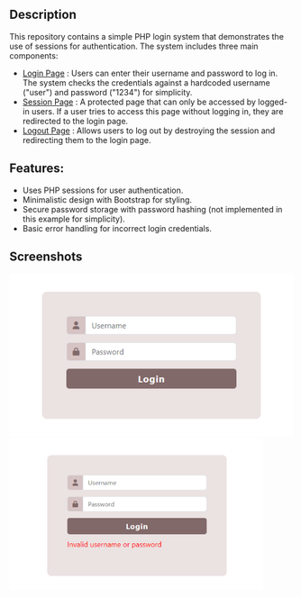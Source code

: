 ## Description
This repository contains a simple PHP login system that demonstrates the use of sessions for authentication. The system includes three main components:
- [Login Page](login.php) : Users can enter their username and password to log in. The system checks the credentials against a hardcoded username ("user") and password ("1234") for simplicity.
- [Session Page](session.php) : A protected page that can only be accessed by logged-in users. If a user tries to access this page without logging in, they are redirected to the login page.
- [Logout Page](disconnection.php) : Allows users to log out by destroying the session and redirecting them to the login page.

## Features:
- Uses PHP sessions for user authentication.
- Minimalistic design with Bootstrap for styling.
- Secure password storage with password hashing (not implemented in this example for simplicity).
- Basic error handling for incorrect login credentials.

## Screenshots
<img src='login.png' width=550> <img src='login2.png' width=450>
